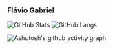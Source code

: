 ### Flávio Gabriel

![GitHub Stats](https://github-readme-stats.vercel.app/api?username=FlavioGabrielB&show_icons=true&theme=aura)
![GitHub Langs](https://github-readme-stats.vercel.app/api/top-langs/?username=FlavioGabrielB&theme=aura)

![Ashutosh's github activity graph](https://github-readme-activity-graph.vercel.app/graph?username=FlavioGabrielB&bg_color=15141b&color=8c67db&line=61ffca&point=ffffff&area=true&hide_border=true)

